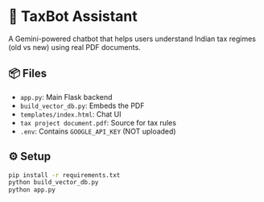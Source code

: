 # 🧾 TaxBot Assistant

A Gemini-powered chatbot that helps users understand Indian tax regimes (old vs new) using real PDF documents.

## 📦 Files
- `app.py`: Main Flask backend
- `build_vector_db.py`: Embeds the PDF
- `templates/index.html`: Chat UI
- `tax project document.pdf`: Source for tax rules
- `.env`: Contains `GOOGLE_API_KEY` (NOT uploaded)

## ⚙️ Setup
```bash
pip install -r requirements.txt
python build_vector_db.py
python app.py
